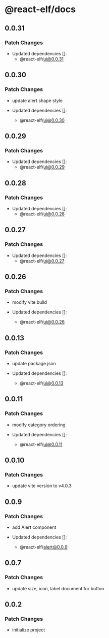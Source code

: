 # @react-elf/docs

## 0.0.31

### Patch Changes

- Updated dependencies []:
  - @react-elf/ui@0.0.31

## 0.0.30

### Patch Changes

- update alert shape style

- Updated dependencies []:
  - @react-elf/ui@0.0.30

## 0.0.29

### Patch Changes

- Updated dependencies []:
  - @react-elf/ui@0.0.29

## 0.0.28

### Patch Changes

- Updated dependencies []:
  - @react-elf/ui@0.0.28

## 0.0.27

### Patch Changes

- Updated dependencies []:
  - @react-elf/ui@0.0.27

## 0.0.26

### Patch Changes

- modify vite build

- Updated dependencies []:
  - @react-elf/ui@0.0.26

## 0.0.13

### Patch Changes

- update package.json

- Updated dependencies []:
  - @react-elf/ui@0.0.13

## 0.0.11

### Patch Changes

- modify category ordering

- Updated dependencies []:
  - @react-elf/ui@0.0.11

## 0.0.10

### Patch Changes

- update vite version to v4.0.3

## 0.0.9

### Patch Changes

- add Alert component

- Updated dependencies []:
  - @react-elf/alert@0.0.9

## 0.0.7

### Patch Changes

- update size, icon, label document for button

## 0.0.2

### Patch Changes

- initialize project
